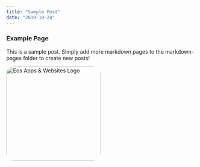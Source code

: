 ```yaml
---
title: "Sample Post"
date: "2019-10-24"
---
```


### Example Page

This is a sample post. Simply add more markdown pages to the markdown-pages folder to create new posts!

<img src="https://eosappsandwebsites.co.uk/static/media/eos-logo.17c7d794.jpg"
     alt="Eos Apps & Websites Logo"
     style="height:250px; width:250px; border-radius:20px;" />
